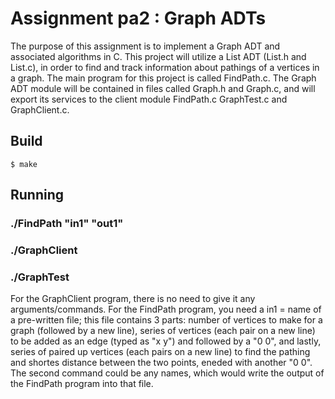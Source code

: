 # Assignment pa2 : Graph ADTs

The purpose of this assignment is to implement a Graph ADT and associated algorithms in C. This project will utilize 
a List ADT (List.h and List.c), in order to find and track information about pathings of a vertices in a graph.
The main program for this project is called FindPath.c. The Graph ADT module will be contained in files called
Graph.h and Graph.c, and will export its services to the client module FindPath.c GraphTest.c and GraphClient.c.

## Build
    
    $ make

## Running

### ./FindPath "in1" "out1"
### ./GraphClient 
### ./GraphTest

For the GraphClient program, there is no need to give it any arguments/commands.
For the FindPath program, you need a in1 = name of a pre-written file; this file
contains 3 parts: number of vertices to make for a graph (followed by a new line), 
series of vertices (each pair on a new line) to be added as an edge (typed as "x y") 
and followed by a "0 0", and lastly, series of paired up vertices (each pairs on a new line) 
to find the pathing and shortes distance between the two points, eneded with another "0 0". 
The second command could be any names, which would write the output of the FindPath program into that file. 
